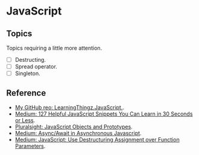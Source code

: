 # JavaScript
## Topics
Topics requiring a little more attention.
* [ ] Destructing.
* [ ] Spread operator.
* [ ] Singleton.

## Reference
* [My GitHub reo: LearningThingz.JavaScript.](https://github.com/carlclark267/LearningThingz.JavaScript).
* [Medium: 127 Helpful JavaScript Snippets You Can Learn in 30 Seconds or Less](https://medium.com/better-programming/127-helpful-javascript-snippets-you-can-learn-in-30-seconds-or-less-part-1-of-6-bc2bc890dfe5).
* [Pluralsight: JavaScript Objects and Prototypes](https://app.pluralsight.com/library/courses/javascript-objects-prototypes/table-of-contents).
* [Medium: Async/Await in Asynchronous Javascript](https://medium.com/@1sherlynn/async-await-in-asynchronous-javascript-f103abbecf07).
* [Medium: JavaScript: Use Destructuring Assignment over Function Parameters](https://medium.com/swlh/javascript-use-destructuring-assignment-over-function-parameters-7d22b9f9b851).
